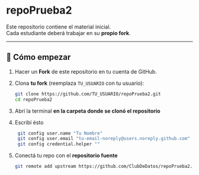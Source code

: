 # repoPrueba2

Este repositorio contiene el material inicial.  
Cada estudiante deberá trabajar en su **propio fork**.

---

## 🚀 Cómo empezar

1. Hacer un **Fork** de este repositorio en tu cuenta de GitHub.

2. Clona **tu fork** (reemplaza `TU_USUARIO` con tu usuario):
   ```bash
   git clone https://github.com/TU_USUARIO/repoPrueba2.git
   cd repoPrueba2
3. Abrí la terminal **en la carpeta donde se clonó el repositorio**
4. Escribí ésto
   ```bash
    git config user.name "Tu Nombre"
    git config user.email "tu-email-noreply@users.noreply.github.com"
    git config credential.helper ""
5. Conectá tu repo con el **repositorio fuente**
   ```bash
   git remote add upstream https://github.com/ClubDeDatos/repoPrueba2.git


